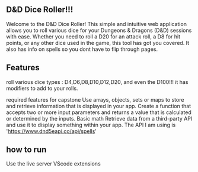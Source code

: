 ## D&D Dice Roller!!!

Welcome to the D&D Dice Roller! This simple and intuitive web application allows you to roll various dice for your Dungeons & Dragons (D&D) sessions with ease.
 Whether you need to roll a D20 for an attack roll, a D8 for hit points, or any other dice used in the game, this tool has got you covered.
 It also has info on spells so you dont have to flip through pages.

## Features
 roll various dice types : D4,D6,D8,D10,D12,D20, and even the D100!!!
 it has modifiers to add to your rolls.

required features for capstone
Use arrays, objects, sets or maps to store and retrieve information that is displayed in your app.
Create a function that accepts two or more input parameters and returns a value that is calculated or determined by the inputs.  Basic math 
Retrieve data from a third-party API and use it to display something within your app. The API I am using is 'https://www.dnd5eapi.co/api/spells'

## how to run

Use the live server VScode extensions
